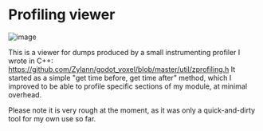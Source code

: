 Profiling viewer
===================

![image](https://user-images.githubusercontent.com/1311555/71685235-97e28700-2d8f-11ea-910e-c2d079fc3e1f.png)

This is a viewer for dumps produced by a small instrumenting profiler I wrote in C++: https://github.com/Zylann/godot_voxel/blob/master/util/zprofiling.h
It started as a simple "get time before, get time after" method, which I improved to be able to profile specific sections of my module, at minimal overhead.

Please note it is very rough at the moment, as it was only a quick-and-dirty tool for my own use so far.
